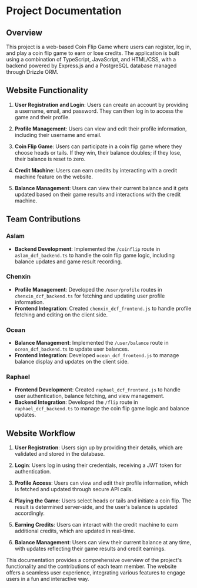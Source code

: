 # Project Documentation

## Overview

This project is a web-based Coin Flip Game where users can register, log in, and play a coin flip game to earn or lose credits. The application is built using a combination of TypeScript, JavaScript, and HTML/CSS, with a backend powered by Express.js and a PostgreSQL database managed through Drizzle ORM.

## Website Functionality

1. **User Registration and Login**: Users can create an account by providing a username, email, and password. They can then log in to access the game and their profile.

2. **Profile Management**: Users can view and edit their profile information, including their username and email.

3. **Coin Flip Game**: Users can participate in a coin flip game where they choose heads or tails. If they win, their balance doubles; if they lose, their balance is reset to zero.

4. **Credit Machine**: Users can earn credits by interacting with a credit machine feature on the website.

5. **Balance Management**: Users can view their current balance and it gets updated based on their game results and interactions with the credit machine.

## Team Contributions

### Aslam
- **Backend Development**: Implemented the `/coinflip` route in `aslam_dcf_backend.ts` to handle the coin flip game logic, including balance updates and game result recording.

### Chenxin
- **Profile Management**: Developed the `/user/profile` routes in `chenxin_dcf_backend.ts` for fetching and updating user profile information.
- **Frontend Integration**: Created `chenxin_dcf_frontend.js` to handle profile fetching and editing on the client side.

### Ocean
- **Balance Management**: Implemented the `/user/balance` route in `ocean_dcf_backend.ts` to update user balances.
- **Frontend Integration**: Developed `ocean_dcf_frontend.js` to manage balance display and updates on the client side.

### Raphael
- **Frontend Development**: Created `raphael_dcf_frontend.js` to handle user authentication, balance fetching, and view management.
- **Backend Integration**: Developed the `/flip` route in `raphael_dcf_backend.ts` to manage the coin flip game logic and balance updates.

## Website Workflow

1. **User Registration**: Users sign up by providing their details, which are validated and stored in the database.

2. **Login**: Users log in using their credentials, receiving a JWT token for authentication.

3. **Profile Access**: Users can view and edit their profile information, which is fetched and updated through secure API calls.

4. **Playing the Game**: Users select heads or tails and initiate a coin flip. The result is determined server-side, and the user's balance is updated accordingly.

5. **Earning Credits**: Users can interact with the credit machine to earn additional credits, which are updated in real-time.

6. **Balance Management**: Users can view their current balance at any time, with updates reflecting their game results and credit earnings.

This documentation provides a comprehensive overview of the project's functionality and the contributions of each team member. The website offers a seamless user experience, integrating various features to engage users in a fun and interactive way.
